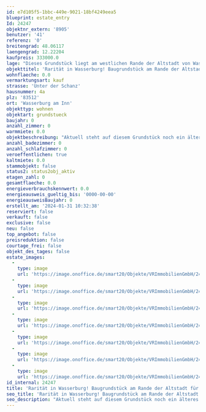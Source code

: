 ```yaml
---
id: e7d105f5-1bbc-449e-9021-18bf4249eea5
blueprint: estate_entry
Id: 24247
objektnr_extern: '8905'
benutzer: '41'
referenz: '0'
breitengrad: 48.06117
laengengrad: 12.22204
kaufpreis: 333000.0
lage: "Dieses Grundstück liegt am westlichen Rande der Altstadt von Wasserburg. Das Zentrum ist somit in wenigen Gehminuten zu erreichen.\r\n\r\nDie Stadt Wasserburg hat ca. 13.000 Einwohner und verfügt über sehr gute Infrastruktur und alle Schultypen. Alle Einkaufsmöglichkeiten und Lokalitäten sind in unmittelbarer Nähe erreichbar.  Hoher Freizeitwert sind in und um Wasserburg, bis zum Chiemsee und den Alpen vorhanden. Beste Verkehrsanbindungen in alle Richtungen mit dem Auto und den öffentlichen Verkehrsmitteln."
objekttitel: 'Rarität in Wasserburg! Baugrundstück am Rande der Altstadt für eine großzügige Doppelhaushälfte'
wohnflaeche: 0.0
vermarktungsart: kauf
strasse: 'Unter der Schanz'
hausnummer: 4a
plz: '83512'
ort: 'Wasserburg am Inn'
objekttyp: wohnen
objektart: grundstueck
baujahr: 0
anzahl_zimmer: 0
warmmiete: 0.0
objektbeschreibung: "Aktuell steht auf diesem Grundstück noch ein älteres Einfamilienhaus, welches vom Verkäufer entfernt wird.\r\n\r\nAufgrund der Lage in der Innschleife besteht hier eine ganz besondere Aussicht - im Süden sowie im Norden ist dieser Fluss schön zu sehen, im Osten blickt man auf die Altstadt von Wasserburg.\r\n\r\nHier handelt es sich um die westliche Hälfte mit ca. 457 m² Grundstücksfläche. \r\nAufgrund des bestehenden Bebauungsplans hat der Verkäufer ein Doppelhaus mit gesamt vier Wohneinheiten geplant.\r\nSomit wäre auf dieser Seite eine Doppelhaushälfte mit ca. 7,5 x 11 m und einer Wohnfläche von ca. 178 m² möglich. Aufgeteilt - wenn gewünscht - in eine Haupt- sowie eine Einliegerwohnung.\r\n\r\nDiese Wohnfläche wäre auf zwei Vollgeschosse und das Dachgeschoss (Kniestock ca. 1 m, zwei Gauben mit Innblick aufgeteilt.\r\nWeiterhin sind in dieser Planung bereits drei Pkw-Stellplätze berücksichtigt.\r\n\r\nAuch die östliche Grundstückshälfte mit ca. 408 m² und einer möglichen Wohnfläche von ca. 174 m², mit ebenfalls optionaler Aufteilung in zwei Wohneinheiten kann erworben werden. Der Kaufpreis hierfür ist EUR 298.000,--.\r\n\r\nEine Baugenehmigung dafür liegt vor. - Es besteht kein Bauzwang -.\r\n\r\nAlle Planunterlagen wie Eingabeplan, Statik sowie Genehmigungsbescheide liegen vor und können gerne übermittelt werden."
anzahl_badezimmer: 0
anzahl_schlafzimmer: 0
veroeffentlichen: true
kaltmiete: 0.0
stammobjekt: false
status2: status2obj_aktiv
etagen_zahl: 0
gesamtflaeche: 0.0
energieverbrauchskennwert: 0.0
energieausweis_gueltig_bis: '0000-00-00'
energieausweisBaujahr: 0
erstellt_am: '2024-01-31 10:32:38'
reserviert: false
verkauft: false
exclusive: false
neu: false
top_angebot: false
preisreduktion: false
courtage_frei: false
objekt_des_tages: false
estate_images:
  -
    type: image
    url: 'https://image.onoffice.de/smart20/Objekte/VRImmobilienGmbH/24247/8c7c4be8-2f47-479f-85b9-2d1db08e7746.jpg'
  -
    type: image
    url: 'https://image.onoffice.de/smart20/Objekte/VRImmobilienGmbH/24247/6d0415c6-8bc1-49f5-b9d8-fd170ff1d5b6.jpg'
  -
    type: image
    url: 'https://image.onoffice.de/smart20/Objekte/VRImmobilienGmbH/24247/811c95be-1c1e-4183-84ca-cd314e0c9d37.jpg'
  -
    type: image
    url: 'https://image.onoffice.de/smart20/Objekte/VRImmobilienGmbH/24247/2d7f26d5-625b-42b5-a054-b4bd243b4be1.jpg'
  -
    type: image
    url: 'https://image.onoffice.de/smart20/Objekte/VRImmobilienGmbH/24247/bb85eb45-5a94-4678-95f8-bd1e8840b91e.jpg'
  -
    type: image
    url: 'https://image.onoffice.de/smart20/Objekte/VRImmobilienGmbH/24247/df67c290-478c-4b5b-a4c4-de907e8f4809.jpg'
  -
    type: image
    url: 'https://image.onoffice.de/smart20/Objekte/VRImmobilienGmbH/24247/b830de81-19bc-474d-86ac-ee92af94ab3f.jpg'
id_internal: 24247
title: 'Rarität in Wasserburg! Baugrundstück am Rande der Altstadt für eine großzügige Doppelhaushälfte'
seo_title: 'Rarität in Wasserburg! Baugrundstück am Rande der Altstadt für eine großzügige Doppelhaushälfte'
seo_description: "Aktuell steht auf diesem Grundstück noch ein älteres Einfamilienhaus, welches vom Verkäufer entfernt wird.\r\n\r\nAufgrund der Lage in der Innschleife besteht hi"
---
```

